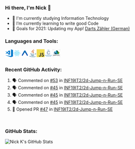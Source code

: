 ### Hi there, I'm Nick 👋

- 🔭 I'm currently studying Information Technology
- 🌱 I’m currently learning to write good Code
- 🥅 Goals for 2021: Updating my App! [Darts Zähler (German)][app]

### Languages and Tools:

<img align="left" alt="Visual Studio Code" width="26px" src="https://raw.githubusercontent.com/github/explore/80688e429a7d4ef2fca1e82350fe8e3517d3494d/topics/visual-studio-code/visual-studio-code.png" title="Visual Studio Code" />
<img align="left" alt="React Native" width="26px" src="https://raw.githubusercontent.com/github/explore/80688e429a7d4ef2fca1e82350fe8e3517d3494d/topics/react/react.png" title="React Native" />
<img align="left" alt="Expo" width="26px" src="https://raw.githubusercontent.com/Na1k/Na1k/master/icons/Expo.png" title="Expo" />
<img align="left" alt="Java" width="26px" src="https://raw.githubusercontent.com/github/explore/80688e429a7d4ef2fca1e82350fe8e3517d3494d/topics/java/java.png" title="Java" />
<img align="left" alt="JavaScript" width="26px" src="https://raw.githubusercontent.com/github/explore/80688e429a7d4ef2fca1e82350fe8e3517d3494d/topics/javascript/javascript.png" title="JavaScript" />
<img align="left" alt="C" width="26px" src="https://raw.githubusercontent.com/github/explore/80688e429a7d4ef2fca1e82350fe8e3517d3494d/topics/c/c.png" title="C" />
<img align="left" alt="VMware" width="26px" src="https://raw.githubusercontent.com/Na1k/Na1k/master/icons/VMware.png" title="VMware" />

<br />
<br />

### Recent GitHub Activity:
<!--START_SECTION:activity-->
1. 🗣 Commented on [#53](https://github.com/INF19IT2/2d-Jump-n-Run-SE/issues/53) in [INF19IT2/2d-Jump-n-Run-SE](https://github.com/INF19IT2/2d-Jump-n-Run-SE)
2. 🗣 Commented on [#45](https://github.com/INF19IT2/2d-Jump-n-Run-SE/issues/45) in [INF19IT2/2d-Jump-n-Run-SE](https://github.com/INF19IT2/2d-Jump-n-Run-SE)
3. 🗣 Commented on [#45](https://github.com/INF19IT2/2d-Jump-n-Run-SE/issues/45) in [INF19IT2/2d-Jump-n-Run-SE](https://github.com/INF19IT2/2d-Jump-n-Run-SE)
4. 🗣 Commented on [#45](https://github.com/INF19IT2/2d-Jump-n-Run-SE/issues/45) in [INF19IT2/2d-Jump-n-Run-SE](https://github.com/INF19IT2/2d-Jump-n-Run-SE)
5. 💪 Opened PR [#47](https://github.com/INF19IT2/2d-Jump-n-Run-SE/pull/47) in [INF19IT2/2d-Jump-n-Run-SE](https://github.com/INF19IT2/2d-Jump-n-Run-SE)
<!--END_SECTION:activity-->

<br />

### GitHub Stats:
<img align="left" alt="Nick K's GitHub Stats" src="https://github-readme-stats.na1k.vercel.app/api?username=Na1k&count_private=true&show_icons=true&theme=radical&include_all_commits=true&count_private=true" />

[app]: https://play.google.com/store/apps/details?id=de.significant.darts
